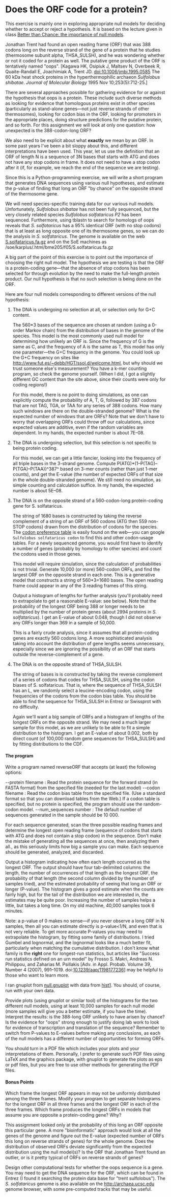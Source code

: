 # Does the ORF code for a protein?

This exercise is mainly one in exploring appropriate null models for
deciding whether to accept or reject a hypothesis. It is based on the
lecture given in class [Better than Chance: the importance of null
models](http://users.soe.ucsc.edu/~karplus/papers/better-than-chance-sep-11.pdf).

Jonathan Trent had found an open reading frame (ORF) that was 388 codons
long on the reverse strand of the gene of a protein that he studies
(thermosome subunit alpha, THSA\_SULSH), and he was wondering whether or
not it coded for a protein as well. The putative gene product of the ORF
is tentatively named "oops". [Kagawa HK, Osipiuk J, Maltsev N, Overbeek
R, Quaite-Randall E, Joachimiak A, Trent JD.
[doi:10.1006/jmbi.1995.0585](http://dx.doi.org/10.1006/jmbi.1995.0585)
The 60 kDa heat shock proteins in the hyperthermophilic archaeon
*Sulfolobus shibatae*. *Journal of Molecular Biology* 1995 Nov
10;253(5):712-25.]

There are several approaches possible for gathering evidence for or
against the hypothesis that oops is a protein. These include such
diverse methods as looking for evidence that homologous proteins exist
in other species (particularly as stand-alone genes—not just reverse
strands of other thermosomes), looking for codon bias in the ORF,
looking for promoters in the appropriate places, doing structure
predictions for the putative protein, and so forth. For this assignment
we will look at only one question: how unexpected is the 388-codon-long
ORF?

We also need to be explicit about what **exactly** we mean by an ORF. In
some past years I've been a bit sloppy about this, and different
interpretations have been used. This year, let us use the definition
that an ORF of length N is a sequence of 3N bases that starts with ATG
and does not have any stop codons in frame. It does not need to have a
stop codon after it (if, for example, we reach the end of the sequence
we are testing).

Since this is a Python-programming exercise, we will write a short
program that generates DNA sequences using various null hypotheses, and
estimate the p-value of finding that long an ORF "by chance" on the
opposite strand of the thermosome gene.

We will need species-specific training data for our various null models.
Unfortunately, *Sulfolobus shibatae* has not been fully sequenced, but
the very closely related species *Sulfolobus solfataricus P2* has been
sequenced. Furthermore, using tblastn to search for homologs of oops
reveals that *S. solfataricus* has a 95% identical ORF (with no stop
codons) that is at least as long opposite one of its thermosome genes,
so we can do the analysis in *S. solfataricus*. The genome is available
on the web
[S.solfataricus.fa.gz](http://www.soe.ucsc.edu/classes/bme205/Fall05/S.solfataricus.fa.gz)
and on the SoE machines as
/soe/karplus/.html/bme205/f05/S.solfataricus.fa.gz

A big part of the point of this exercise is to point out the importance
of choosing the right null model. The hypothesis we are testing is that
the ORF is a protein-coding gene—that the absence of stop codons has
been selected for through evolution by the need to make the full-length
protein product. Our null hypothesis is that no such selection is being
done on the ORF.

Here are four null models corresponding to different versions of the
null hypothesis:

1.  The DNA is undergoing no selection at all, or selection only for G+C
    content.

    The 560\*3 bases of the sequence are chosen at random (using a
    0-order Markov chain) from the distribution of bases in the genome
    of the species. This model is the most commonly used null model for
    determining how unlikely an ORF is. Since the frequency of G is the
    same as C, and the frequency of A is the same as T, this model has
    only one parameter—the G+C frequency in the genome. You could look
    up the G+C frequency on sites like
    <http://www.fut.es/~debb/HGT/ssol.d/welcome.html>, but why should we
    trust someone else's measurement? You have a k-mer counting program,
    so check the genome yourself. (When I did, I got a slightly
    different GC content than the site above, since their counts were
    only for coding regions!)

    For this model, there is no point to doing simulations, as one can
    explicitly compute the probability of A, T, G, followed by 387
    codons that are not TAG, TGA, or TAA for any series of 388 codons.
    How many such windows are there on the double-stranded genome? What
    is the expected number of windows that are ORFs? Note that we don't
    have to worry that overlapping ORFs could throw off our
    calculations, since expected values are additive, even if the random
    variables are dependent. In my hands, the expected number is about
    7E–08.

2.  The DNA is undergoing selection, but this selection is not specific
    to being protein coding.

    For this model, we can get a little fancier, looking into the
    frequency of all triple bases in the 3-strand genome. Compute
    P(ATG)\*(1–P(TAG)–P(TGA)–P(TAA))^387^ based on 3-mer counts (rather
    than just 1-mer counts), and get the E-value (the number of expected
    ORFs of that size in the whole double-stranded genome). We still
    need no simulation, as simple counting and calculation suffice. In
    my hands, the expected number is about 5E–08.

3.  The DNA is on the opposite strand of a 560-codon-long protein-coding
    gene for S. solfataricus.

    The string of 1680 bases is constructed by taking the reverse
    complement of a string of an ORF of 560 codons (ATG then 559
    non-STOP codons) drawn from the distribution of codons for the
    species. The [codon preference
    table](http://www.kazusa.or.jp/codon/cgi-bin/showcodon.cgi?species=273057)
    is easily found on the web—you can google
    `Sulfolobus solfataricus codon` to find this and other codon-usage
    tables. For a newly sequenced genome, you would first have to
    identify a number of genes (probably by homology to other species)
    and count the codons used in those genes.

    This model will require simulation, since the calculation of
    probabilities is not trivial. Generate 10,000 (or more) 560-codon
    ORFs, and find the largest ORF on the opposite strand in each one.
    This is a generative model that constructs a string of 560\*3=1680
    bases. The open reading frame could appear in any of the 3 reading
    frames of this string.

    Output a histogram of lengths for further analysis (you'll probably
    need to extrapolate to get a reasonable E-value: see below). Note
    that the probability of the longest ORF being 388 or longer needs to
    be multiplied by the number of protein genes (about 2994 proteins in
    *S. solfataricus*). I get an E-value of about 0.048, though I did
    not observe any ORFs longer than 369 in a sample of 50,000.

    This is a fairly crude analysis, since it assumes that all
    protein-coding genes are exactly 560 codons long. A more
    sophisticated analysis taking into account the distribution of gene
    lengths seems unnecessary, especially since we are ignoring the
    possibility of an ORF that starts outside the reverse-complement of
    a gene.

4.  The DNA is on the opposite strand of THSA\_SULSH.

    The string of bases is is constructed by taking the reverse
    complement of a series of codons that codes for THSA\_SULSH, using
    the codon biases of S. solfataricus. That is, where the sequence of
    THSA\_SULSH has an L, we randomly select a leucine-encoding codon,
    using the frequencies of the codons from the codon bias table. You
    should be able to find the sequence for THSA\_SULSH in Entrez or
    Swissprot with no difficulty.

    Again we'll want a big sample of ORFs and a histogram of lengths of
    the longest ORFs on the opposite strand. We may need a much larger
    sample for this model, as we are unlikely to be able to fit a simple
    distribution to the histogram. I get an E-value of about 0.002, both
    by direct count (of 100,000 random gene sequences for THSA\_SULSH)
    and by fitting distributions to the CDF.

#### The program

Write a program named reverseORF that accepts (at least) the following
options:

 --protein filename
:   Read the protein sequence for the forward strand (in FASTA format)
    from the specified file (needed for the last model)
 --codon filename
:   Read the codon bias table from the specified file. (Use a standard
    format so that you can download tables from the Web.) If a codon
    table is specified, but no protein is specified, the program should
    use the random-codon model.
 --num\_sequences number
:   The default number of sequences generated in the sample should be 10
    000.

For each sequence generated, scan the three possible reading frames and
determine the longest open reading frame (sequence of codons that starts
with ATG and does not contain a stop codon) in the sequence. Don't make
the mistake of generating all the sequences at once, then analyzing them
all., as this seriously limits how big a sample you can make. Each
sequence should be generated, analyzed, and discarded.

Output a histogram indicating how often each length occurred as the
longest ORF. The output should have four tab-delimited columns: the
length, the number of occurrences of that length as the longest ORF, the
probability of that length (the second column divided by the number of
samples tried), and the estimated probability of seeing that long an ORF
or longer (P-value). The histogram gives a good estimate when the counts
are fairly high, but for the tail of the distribution we are interested
in, the estimates may be quite poor. Increasing the number of samples
helps a little, but takes a long time. On my old machine, 40,000 samples
took 6 minutes.

Note: a p-value of 0 makes no sense—if you never observe a long ORF in N
samples, then all you can estimate directly is p-value\<1/N, and even
that is not very reliable. To get more accurate P-values you may need to
extrapolate the histogram, by fitting some family of distributions. I
tried Gumbel and lognormal, and the lognormal looks like a much better
fit, particularly when matching the cumulative distribution. I don't
know what family is the **right** one for longest-run statistics, but
articles like "Success run statistics defined on an urn model" by Frosso
S. Makri, Andreas N. Philippou, and Zaharias M. Psillakis [Adv. in Appl.
Probab. Volume 39, Number 4 (2007), 991–1019.
doi:[10.1239/aap/1198177236](http://dx.doi.org/10.1239/aap/1198177236)]
may be helpful to those who want to learn more.

I ran gnuplot from [null.gnuplot](null.gnuplot) with data from
[hist1](hist1). You should, of course, run with your own data.

Provide plots (using gnuplot or similar tool) of the histograms for the
two different null models, using at least 10,000 samples for each null
model (more samples will give you a better estimate, if you have the
time). Interpret the results: is the 388-long ORF unlikely to have
arisen by chance? Is the evidence for "oops" strong enough to justify
doing lab work to look for evidence of transcription and translation of
the sequence? Remember to switch from P-values to E-values before making
any conclusions, as each of the null models has a different number of
opportunities for forming ORFs.

You should turn in a PDF file which includes your plots and your
interpretations of them. Personally, I prefer to generate such PDF files
using LaTeX and the graphics package, with gnuplot to generate the plots
as eps or pdf files, but you are free to use other methods for
generating the PDF files.

#### Bonus Points

Which frame the longest ORF appears in may not be uniformly distributed
among the three frames. Modify your program to get separate histograms
for the longest ORF in all three frames and the longest ORF in each of
the three frames. Which frame produces the longest ORFs in models that
assume you are opposite a protein-coding gene? Why?

This assignment looked only at the probability of this long an ORF
opposite this particular gene. A more "bioinformatic" approach would
look at all the genes of the genome and figure out the E-value (expected
number of ORFs this long on reverse strands of genes) for the whole
genome. Does the distribution of observed ORFs deviate significantly
from the expected distribution using the null model(s)? Is the ORF that
Jonathan Trent found an outlier, or is it pretty typical of ORFs on
reverse strands of genes?

Design other computational tests for whether the oops sequence is a
gene. You may need to get the DNA sequence for the ORF, which can be
found in Entrez (I found it searching the protein data base for "trent
sulfolobus"). The *S. solfataricus* genome is also available on the
<http://archaea.ucsc.edu> genome browser, with some pre-computed tracks
that may be useful.


